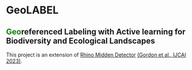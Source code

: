# GeoLABEL
## <span style="color: green;">Geo</span>referenced Labeling with Active learning for Biodiversity and Ecological Landscapes

This project is an extension of [Rhino Midden Detector](https://github.com/lgordon99/rhino-midden-detector) [(Gordon et al., IJCAI 2023)](https://www.ijcai.org/proceedings/2023/0663.pdf).